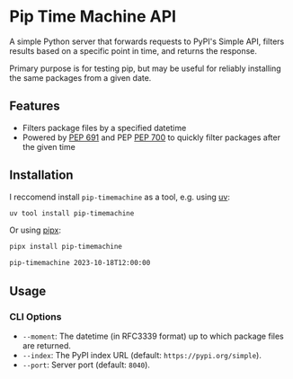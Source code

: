 # Pip Time Machine API

A simple Python server that forwards requests to PyPI's Simple API,
filters results based on a specific point in time, and returns the
response.

Primary purpose is for testing pip, but may be useful for reliably
installing the same packages from a given date.

## Features

- Filters package files by a specified datetime
- Powered by [PEP 691](https://peps.python.org/pep-0691/) and PEP [PEP 700](https://peps.python.org/pep-0691/) to quickly filter packages after the given time

## Installation

I reccomend install `pip-timemachine` as a tool, e.g. using
[uv](https://github.com/astral-sh/uv?tab=readme-ov-file#uv):

```bash
uv tool install pip-timemachine
```

Or using [pipx](https://github.com/pypa/pipx?tab=readme-ov-file):

```bash
pipx install pip-timemachine
```

```bash
pip-timemachine 2023-10-18T12:00:00
```

## Usage

### CLI Options

- `--moment`: The datetime (in RFC3339 format) up to which package files are returned.
- `--index`: The PyPI index URL (default: `https://pypi.org/simple`).
- `--port`: Server port (default: `8040`).
